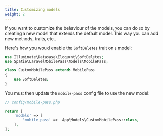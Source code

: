 ```yaml
---
title: Customizing models
weight: 2
---
```


If you want to customize the behaviour of the models, you can do so by creating a new model that extends the default
model. This way you can add new methods, traits, etc..

Here's how you would enable the `SoftDeletes` trait on a model:

```php
use Illuminate\Database\Eloquent\SoftDeletes;
use Spatie\LaravelMobilePass\Models\MobilePass;

class CustomMobilePass extends MobilePass
{
    use SoftDeletes;
}
```

You must then update the `mobile-pass` config file to use the new model:

```php
// config/mobile-pass.php

return [
    'models' => [
        'mobile_pass' =>  App\Models\CustomMobilePass::class,
    ],
];
```
